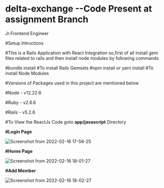 # delta-exchange  --Code Present at assignment Branch
Jr.Frontend Engineer

#Setup Intructions

#This is a Rails Application with React Integration so,first of all install gem files related to rails and then install node modules by following commands

#bundle install                             #To install Rails Gemsets
#npm install or yarn install                #To install Node Modules

#Versions of Packages used in this project are mentioned below

#Node   - v12.22.6

#Ruby   - v2.6.6

#Rails  - v5.2.6

#To View the ReactJs Code goto **app/javascript** Directory

**#Login Page**

![Screenshot from 2022-02-16 17-56-25](https://user-images.githubusercontent.com/62497912/154264858-f2c16687-3ed6-42d8-bae2-432ee4bafa90.png)


**#Home Page**




![Screenshot from 2022-02-16 18-01-27](https://user-images.githubusercontent.com/62497912/154265080-5685876e-fc3f-40f8-bf30-442863c466e1.png)


**#Add Member**

![Screenshot from 2022-02-16 18-02-27](https://user-images.githubusercontent.com/62497912/154265207-2c5cabd7-5c3c-4088-a67c-52d8604243fb.png)
